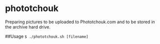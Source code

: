 phototchouk
===========

Preparing pictures to be uploaded to Phototchouk.com and to be stored in the archive hard drive.

##Usage
`$ ./phototchouk.sh [filename]`
